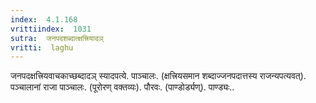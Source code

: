 ```yaml
---
index:  4.1.168
vrittiindex:  1031
sutra:  जनपदशब्दात्क्षत्त्रियादञ्
vritti:  laghu 
---
```


जनपदक्षत्त्रियवाचकाच्छब्दादञ् स्यादपत्ये. पाञ्चालः. (क्षत्त्रियसमान शब्दाज्जनपदात्तस्य राजन्यपत्यवत्). पञ्चालानां राजा पाञ्चालः. (पूरोरण् वक्तव्यः). पौरवः. (पाण्डोर्ड्यण्). पाण्ड्यः..

